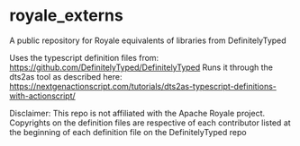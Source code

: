# royale_externs
A public repository for Royale equivalents of libraries from DefinitelyTyped

Uses the typescript definition files from: https://github.com/DefinitelyTyped/DefinitelyTyped
Runs it through the dts2as tool as described here: https://nextgenactionscript.com/tutorials/dts2as-typescript-definitions-with-actionscript/

Disclaimer: This repo is not affiliated with the Apache Royale project.
Copyrights on the definition files are respective of each contributor listed at the beginning of each definition file on the DefinitelyTyped repo
